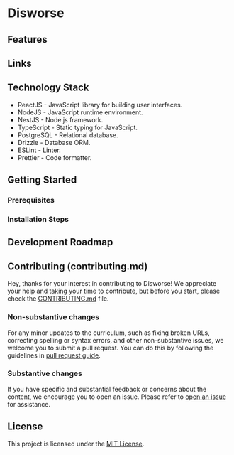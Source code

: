 # Disworse

## Features

## Links

## Technology Stack

-   ReactJS - JavaScript library for building user interfaces.
-   NodeJS - JavaScript runtime environment.
-   NestJS - Node.js framework.
-   TypeScript - Static typing for JavaScript.
-   PostgreSQL - Relational database.
-   Drizzle - Database ORM.
-   ESLint - Linter.
-   Prettier - Code formatter.

## Getting Started

### Prerequisites

### Installation Steps

## Development Roadmap

## Contributing (contributing.md)

Hey, thanks for your interest in contributing to Disworse! We appreciate your help and taking your time to contribute, but before you start, please check the [CONTRIBUTING.md](CONTRIBUTING.md) file.

### Non-substantive changes

For any minor updates to the curriculum, such as fixing broken URLs, correcting spelling or syntax errors, and other non-substantive issues, we welcome you to submit a pull request. You can do this by following the guidelines in [pull request guide](https://www.freecodecamp.org/news/how-to-make-your-first-pull-request-on-github-3/).

### Substantive changes

If you have specific and substantial feedback or concerns about the content, we encourage you to open an issue. Please refer to [open an issue](https://help.github.com/articles/creating-an-issue/) for assistance.

## License

This project is licensed under the [MIT License](LICENSE).
